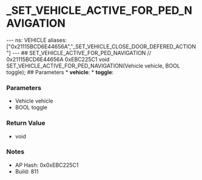 # _SET_VEHICLE_ACTIVE_FOR_PED_NAVIGATION

--- ns: VEHICLE aliases: ["0x21115BCD6E44656A","_SET_VEHICLE_CLOSE_DOOR_DEFERED_ACTION"] --- ## SET_VEHICLE_ACTIVE_FOR_PED_NAVIGATION  // 0x21115BCD6E44656A 0xEBC225C1 void SET_VEHICLE_ACTIVE_FOR_PED_NAVIGATION(Vehicle vehicle, BOOL toggle);  ## Parameters * **vehicle**: * **toggle**:

### Parameters
* Vehicle vehicle
* BOOL toggle

### Return Value
* void

### Notes
* AP Hash: 0x0xEBC225C1
* Build: 811

